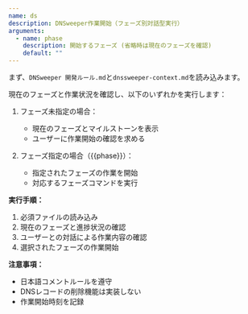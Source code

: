 ```yaml
---
name: ds
description: DNSweeper作業開始（フェーズ別対話型実行）
arguments:
  - name: phase
    description: 開始するフェーズ (省略時は現在のフェーズを確認)
    default: ""
---
```


まず、`DNSweeper 開発ルール.md`と`dnssweeper-context.md`を読み込みます。

現在のフェーズと作業状況を確認し、以下のいずれかを実行します：

1. フェーズ未指定の場合：
   - 現在のフェーズとマイルストーンを表示
   - ユーザーに作業開始の確認を求める

2. フェーズ指定の場合（{{phase}}）：
   - 指定されたフェーズの作業を開始
   - 対応するフェーズコマンドを実行

**実行手順：**
1. 必須ファイルの読み込み
2. 現在のフェーズと進捗状況の確認
3. ユーザーとの対話による作業内容の確認
4. 選択されたフェーズの作業開始

**注意事項：**
- 日本語コメントルールを遵守
- DNSレコードの削除機能は実装しない
- 作業開始時刻を記録